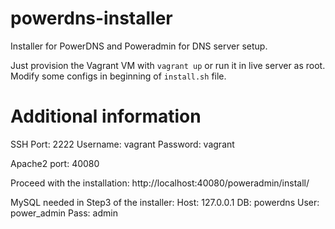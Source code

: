 powerdns-installer
==================

Installer for PowerDNS and Poweradmin for DNS server setup.

Just provision the Vagrant VM with `vagrant up` or run it in live server as root.
Modify some configs in beginning of `install.sh` file.

Additional information
==================
SSH
Port:     2222
Username: vagrant
Password: vagrant

Apache2 port: 40080

Proceed with the installation:
http://localhost:40080/poweradmin/install/

MySQL needed in Step3 of the installer:
Host: 127.0.0.1
DB: powerdns
User: power_admin
Pass: admin
